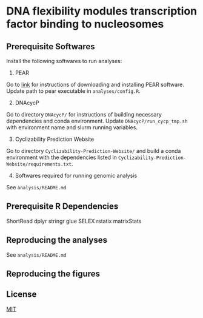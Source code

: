 # DNA flexibility modules transcription factor binding to nucleosomes

## Prerequisite Softwares

Install the following softwares to run analyses:

1.  PEAR

Go to [link](https://cme.h-its.org/exelixis/web/software/pear/) for instructions of downloading and installing PEAR software. Update path to pear executable in `analyses/config.R`.

2.  DNAcycP

Go to directory `DNAcycP/` for instructions of building necessary dependencies and conda environment. Update `DNAcycP/run_cycp_tmp.sh` with environment name and slurm running variables.

3.  Cyclizability Prediction Website

Go to directory `Cyclizability-Prediction-Website/` and build a conda environment with the dependencies listed in `Cyclizability-Prediction-Website/requirements.txt`. 

4. Softwares required for running genomic analysis

See `analysis/README.md`


## Prerequisite R Dependencies

ShortRead dplyr stringr glue SELEX rstatix matrixStats

## Reproducing the analyses

See `analysis/README.md`

## Reproducing the figures


## License

[MIT](https://choosealicense.com/licenses/mit/)